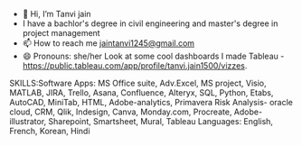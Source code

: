 - 👋 Hi, I’m Tanvi jain
- I have a bachlor's degree in civil engineering and master's degree in project management
- 📫 How to reach me jaintanvi1245@gmail.com
- 😄 Pronouns: she/her
Look at some cool dashboards I made Tableau - https://public.tableau.com/app/profile/tanvi.jain1500/vizzes.

SKILLS:Software Apps: MS Office suite, Adv.Excel, MS project, Visio, MATLAB, JIRA, Trello, Asana, Confluence, Alteryx, SQL, Python, Etabs, AutoCAD, MiniTab, HTML, Adobe-analytics, Primavera Risk Analysis- oracle cloud, CRM, Qlik, Indesign, Canva, Monday.com, Procreate, Adobe-illustrator, Sharepoint, Smartsheet, Mural, Tableau
Languages: English, French, Korean, Hindi
